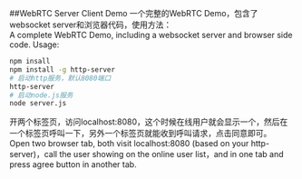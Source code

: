 ##WebRTC Server Client Demo
一个完整的WebRTC Demo，包含了websocket server和浏览器代码，使用方法：  
A complete WebRTC Demo, including a websocket server and browser side code. Usage:
```bash
npm insall
npm install -g http-server
# 启动http服务，默认8080端口
http-server
# 启动node.js服务
node server.js
```
开两个标签页，访问localhost:8080，这个时候在线用户就会显示一个，然后在一个标签页呼叫一下，另外一个标签页就能收到呼叫请求，点击同意即可。  
Open two browser tab, both visit localhost:8080 (based on your http-server)，call the user showing on the online user list，and in one tab and press agree button in another tab. 
